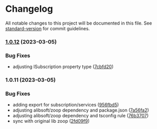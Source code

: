 # Changelog

All notable changes to this project will be documented in this file. See [standard-version](https://github.com/conventional-changelog/standard-version) for commit guidelines.

### [1.0.12](https://github.com/vitoralmeidabr/zoop-client/compare/v1.0.11...v1.0.12) (2023-03-05)


### Bug Fixes

* adjusting ISubscription property type ([7cbfd20](https://github.com/vitoralmeidabr/zoop-client/commit/7cbfd20215edca1aa51141bda566070bcd2fe8e3))

### 1.0.11 (2023-03-05)


### Bug Fixes

* adding export for subscription/services ([956fbd5](https://github.com/vitoralmeidabr/zoop-client/commit/956fbd5aa3516233dc555d0fd37ca6f42e03f2fb))
* adjusting alibsoft/zoop dependency and package.json ([7a56fa2](https://github.com/vitoralmeidabr/zoop-client/commit/7a56fa22f95093429a6494559e4bde2ed8d094fb))
* adjusting alibsoft/zoop dependency and tsconfig rule ([76b3707](https://github.com/vitoralmeidabr/zoop-client/commit/76b3707d3c71f05363081f12460e67955e09dc11))
* sync with original lib zoop ([2fd09f9](https://github.com/vitoralmeidabr/zoop-client/commit/2fd09f95c9f7b22f37ec7aa911e273c87d35ee8a))
